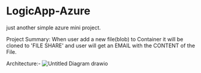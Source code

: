 # LogicApp-Azure
just another simple azure mini project.

Project Summary: When user add a new file(blob) to Container it will be cloned to 'FILE SHARE' and user will get an EMAIL with the CONTENT of the File.

Architecture:-
![Untitled Diagram drawio](https://github.com/SKstudies/LogicApp-Azure/assets/90096320/87d9e2bd-4751-427a-8007-7ec756ebad77)
